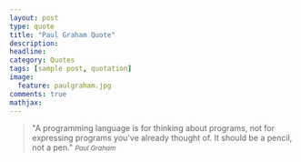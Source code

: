 ```yaml
---
layout: post
type: quote
title: "Paul Graham Quote"
description: 
headline: 
category: Quotes
tags: [sample post, quotation]
image: 
  feature: paulgraham.jpg
comments: true
mathjax: 
---
```

>&quot;A programming language is for thinking about programs, not for expressing programs you've already thought of. It should be a pencil, not a pen.&quot;
><small><cite title="Paul Graham">Paul Graham</cite></small>